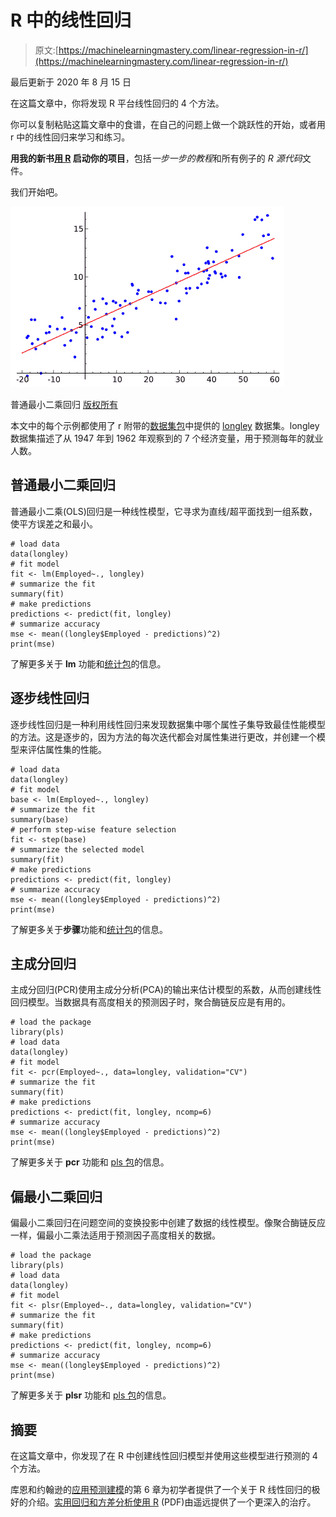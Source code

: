 # R 中的线性回归

> 原文:[https://machinelearningmastery.com/linear-regression-in-r/](https://machinelearningmastery.com/linear-regression-in-r/)

最后更新于 2020 年 8 月 15 日

在这篇文章中，你将发现 R 平台线性回归的 4 个方法。

你可以复制粘贴这篇文章中的食谱，在自己的问题上做一个跳跃性的开始，或者用 r 中的线性回归来学习和练习。

**用我的新书[用 R](https://machinelearningmastery.com/machine-learning-with-r/) 启动你的项目**，包括*一步一步的教程*和所有例子的 *R 源代码*文件。

我们开始吧。

[![ordinary least squares regression](img/7382f4e57a481f1cddf5551b18d1391b.png)](https://machinelearningmastery.com/wp-content/uploads/2014/07/ordinary-least-squares-regression.png)

普通最小二乘回归
[版权所有](https://en.wikipedia.org/wiki/File:Linear_regression.svg)

本文中的每个示例都使用了 r 附带的[数据集包](http://stat.ethz.ch/R-manual/R-devel/library/datasets/html/00Index.html)中提供的 [longley](http://stat.ethz.ch/R-manual/R-devel/library/datasets/html/longley.html) 数据集。longley 数据集描述了从 1947 年到 1962 年观察到的 7 个经济变量，用于预测每年的就业人数。

## 普通最小二乘回归

普通最小二乘(OLS)回归是一种线性模型，它寻求为直线/超平面找到一组系数，使平方误差之和最小。

```
# load data
data(longley)
# fit model
fit <- lm(Employed~., longley)
# summarize the fit
summary(fit)
# make predictions
predictions <- predict(fit, longley)
# summarize accuracy
mse <- mean((longley$Employed - predictions)^2)
print(mse)
```

了解更多关于 **lm** 功能和[统计包](http://stat.ethz.ch/R-manual/R-devel/library/stats/html/00Index.html)的信息。

## 逐步线性回归

逐步线性回归是一种利用线性回归来发现数据集中哪个属性子集导致最佳性能模型的方法。这是逐步的，因为方法的每次迭代都会对属性集进行更改，并创建一个模型来评估属性集的性能。

```
# load data
data(longley)
# fit model
base <- lm(Employed~., longley)
# summarize the fit
summary(base)
# perform step-wise feature selection
fit <- step(base)
# summarize the selected model
summary(fit)
# make predictions
predictions <- predict(fit, longley)
# summarize accuracy
mse <- mean((longley$Employed - predictions)^2)
print(mse)
```

了解更多关于**步骤**功能和[统计包](http://stat.ethz.ch/R-manual/R-devel/library/stats/html/00Index.html)的信息。

## 主成分回归

主成分回归(PCR)使用主成分分析(PCA)的输出来估计模型的系数，从而创建线性回归模型。当数据具有高度相关的预测因子时，聚合酶链反应是有用的。

```
# load the package
library(pls)
# load data
data(longley)
# fit model
fit <- pcr(Employed~., data=longley, validation="CV")
# summarize the fit
summary(fit)
# make predictions
predictions <- predict(fit, longley, ncomp=6)
# summarize accuracy
mse <- mean((longley$Employed - predictions)^2)
print(mse)
```

了解更多关于 **pcr** 功能和 [pls 包](https://cran.r-project.org/web/packages/pls/index.html)的信息。

## 偏最小二乘回归

偏最小二乘回归在问题空间的变换投影中创建了数据的线性模型。像聚合酶链反应一样，偏最小二乘法适用于预测因子高度相关的数据。

```
# load the package
library(pls)
# load data
data(longley)
# fit model
fit <- plsr(Employed~., data=longley, validation="CV")
# summarize the fit
summary(fit)
# make predictions
predictions <- predict(fit, longley, ncomp=6)
# summarize accuracy
mse <- mean((longley$Employed - predictions)^2)
print(mse)
```

了解更多关于 **plsr** 功能和 [pls 包](https://cran.r-project.org/web/packages/pls/index.html)的信息。

## 摘要

在这篇文章中，你发现了在 R 中创建线性回归模型并使用这些模型进行预测的 4 个方法。

库恩和约翰逊的[应用预测建模](https://amzn.to/3iFPHhq)的第 6 章为初学者提供了一个关于 R 线性回归的极好的介绍。[实用回归和方差分析使用 R](https://cran.r-project.org/doc/contrib/Faraway-PRA.pdf) (PDF)由遥远提供了一个更深入的治疗。